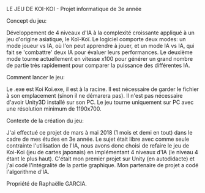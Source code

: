 LE JEU DE KOI-KOI - Projet informatique de 3e année


Concept du jeu:

Développement de 4 niveaux d'IA à la complexité croissante appliqué à un jeu d'origine asiatique, le Koï-Koï. Le logiciel comporte deux modes: un mode joueur vs IA, où l'on peut apprendre à jouer, et un mode IA vs IA, qui fait se 'combattre' deux IA pour évaluer leurs performances. Le deuxième mode tourne actuellement en vitesse x100 pour générer un grand nombre de partie très rapidement pour comparer la puissance des différentes IA.

Comment lancer le jeu:

Le .exe est Koi Koi.exe, il est à la racine. Il est nécessaire de garder le fichier à son emplacement (sinon il ne démarera pas). Il n'est pas nécessaire d'avoir Unity3D installé sur son PC. Le jeu tourne uniquement sur PC avec une résolution minimum de 1190x700.

Contexte de la création du jeu:

J'ai effectué ce projet de mars à mai 2018 (1 mois et demi en tout) dans le cadre de mes études en 3e année. Le sujet était libre avec comme seule contrainte l'utilisation de l'IA, nous avons donc choisi de refaire le jeu de Koi-Koi (jeu de cartes japonais) en implémentant 4 niveaux d'IA (le niveau 4 étant le plus haut). C'était mon premier projet sur Unity (en autodidacte) et j'ai codé l'intégralité de la partie graphique. Mon partenaire de projet a codé l'algorithme d'IA. 


Propriété de Raphaëlle GARCIA.



